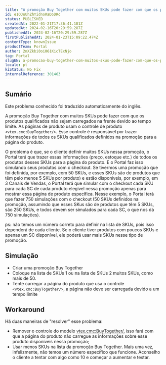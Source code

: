 ```yaml
---
title: "A promoção Buy Together com muitos SKUs pode fazer com que os produtos qualificados não sejam carregados na frente (tempo limite)"
id: e1OJuUhZhYidnoRaDoDRc
status: PUBLISHED
createdAt: 2022-01-21T17:36:41.181Z
updatedAt: 2024-02-16T20:29:59.287Z
publishedAt: 2024-02-16T20:29:59.287Z
firstPublishedAt: 2024-01-23T15:09:22.474Z
contentType: knownIssue
productTeam: Portal
author: 2mXZkbi0oi061KicTExNjo
tag: Portal
slugEN: a-promocao-buy-together-com-muitos-skus-pode-fazer-com-que-os-produtos-qualificados-nao-sejam-carregados-na-frente-tempo-limite
locale: pt
kiStatus: No Fix
internalReference: 301463
---
```


## Sumário

<div class="alert alert-info">
  <p>Este problema conhecido foi traduzido automaticamente do inglês.</p>
</div>


A promoção Buy Together com muitos SKUs pode fazer com que os produtos qualificados não sejam carregados na frente devido ao tempo limite. As páginas de produto usam o controle de produto `<vtex.cmc:BuyTogether/>`. Esse controle é responsável por trazer informações de todos os SKUs qualificados definidos na promoção para a página do produto.

O problema é que, se o cliente definir muitos SKUs nessa promoção, o Portal terá que trazer essas informações (preço, estoque etc.) de todos os produtos desses SKUs para a página do produto. E o Portal faz isso simulando seus produtos com o checkout. Se tivermos uma promoção que foi definida, por exemplo, com 50 SKUs, e esses SKUs são de produtos que têm pelo menos 5 SKUs por produto) e estão disponíveis, por exemplo, em 3 Canais de Vendas, o Portal terá que simular com o checkout cada SKU para cada SC de cada produto elegível nessa promoção apenas para mostrar essa página de produto específica. Nesse exemplo, o Portal terá que fazer 750 simulações com o checkout (50 SKUs definidos na promoção, assumindo que esses SKus são de produtos que têm 5 SKUs, são 250 SKUs, e todos devem ser simulados para cada SC, o que nos dá 750 simulações).

ps: não temos um número correto para definir na lista de SKUs, pois isso dependerá de cada cliente. Se o cliente tiver produtos com poucos SKUs e apenas um SC disponível, ele poderá usar mais SKUs nesse tipo de promoção.

## Simulação


- Criar uma promoção Buy Together
- Coloque na lista de SKUs 1 ou na lista de SKUs 2 muitos SKUs, como mais de 50.
- Tente carregar a página do produto que usa o controle `<vtex.cmc:BuyTogether/>`, a página não deve ser carregada devido a um tempo limite

## Workaround


Há duas maneiras de "resolver" esse problema:
- Remover o controle do modelo <vtex.cmc:BuyTogether/>, isso fará com que a página do produto não carregue as informações sobre esse produto disponíveis nessa promoção;
- Usar menos SKUs na lista da promoção Buy Together. Mais uma vez, infelizmente, não temos um número específico que funcione. Aconselho o cliente a tentar com algo como 10 e começar a aumentar e testar.


